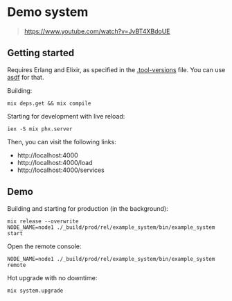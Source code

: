 # Demo system

> https://www.youtube.com/watch?v=JvBT4XBdoUE

## Getting started

Requires Erlang and Elixir, as specified in the [.tool-versions](./.tool-versions) file.
You can use [asdf](https://github.com/asdf-vm/asdf) for that.

Building:

```
mix deps.get && mix compile
```

Starting for development with live reload:

```
iex -S mix phx.server
```

Then, you can visit the following links:

  - http://localhost:4000
  - http://localhost:4000/load
  - http://localhost:4000/services

## Demo

Building and starting for production (in the background):

```
mix release --overwrite
NODE_NAME=node1 ./_build/prod/rel/example_system/bin/example_system start
```

Open the remote console:

```
NODE_NAME=node1 ./_build/prod/rel/example_system/bin/example_system remote
```

Hot upgrade with no downtime:

```
mix system.upgrade
```
